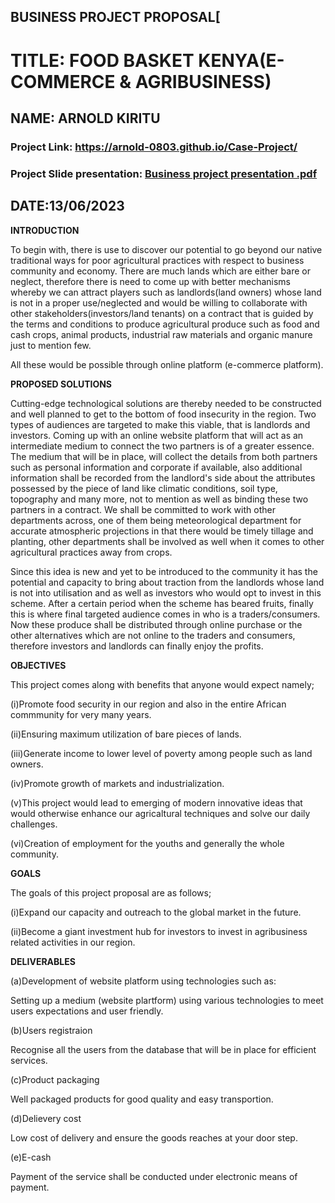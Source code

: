 ## BUSINESS PROJECT PROPOSAL[

# TITLE: FOOD BASKET KENYA(E-COMMERCE & AGRIBUSINESS)
## NAME: ARNOLD KIRITU

### Project Link: https://arnold-0803.github.io/Case-Project/
### Project Slide presentation: [Business project presentation .pdf](https://github.com/Arnold-0803/Case-Project/files/13907544/Business.project.presentation.pdf)
## DATE:13/06/2023

**INTRODUCTION**

To begin with, there is use to discover our potential to go beyond our native traditional ways for poor agricultural practices with respect to business community and economy. There are much lands which are either bare or neglect, therefore there is need to come up with better mechanisms whereby we can attract players such as landlords(land owners) whose land is not in a proper use/neglected and would be willing to collaborate with other stakeholders(investors/land tenants) on a contract that is guided by the terms and conditions to produce agricultural produce such as food and cash crops, animal products, industrial raw materials and organic manure just to mention few. 

All these would be possible through online platform (e-commerce platform).


**PROPOSED SOLUTIONS**

Cutting-edge technological solutions are thereby needed to be constructed and well planned to get to the bottom of food insecurity in the region. Two types of audiences are targeted to make this viable, that is landlords and investors. Coming up with an online website platform that will act as an intermediate medium to connect the two partners is of a greater essence. The medium that will be in place, will collect the details from both partners such as personal information and corporate if available, also additional information shall be recorded from the landlord's side about the attributes possessed by the piece of land like climatic conditions, soil type, topography and many more, not to mention as well as binding these two partners in a contract. We shall be committed to work with other departments across, one of them being meteorological department for accurate atmospheric projections in that there would be timely tillage and planting, other departments shall be involved as well when it comes to other agricultural practices away from crops.

Since this idea is new and yet to be introduced to the community it has the potential and capacity to bring about traction from the landlords whose land is not into utilisation and as well as investors who would opt to invest in this scheme. After a certain period when the scheme has beared fruits, finally this is where final targeted audience comes in who is a traders/consumers. Now these produce shall be distributed through online purchase or the other alternatives which are not online to the traders and consumers, therefore investors and landlords can finally enjoy the profits.

**OBJECTIVES**

This project comes along with benefits that anyone would expect namely;

(i)Promote food security in our region and also in the entire African commmunity for very many years.

(ii)Ensuring maximum utilization of bare pieces of lands. 

(iii)Generate income to lower level of poverty among people such as land owners.

(iv)Promote growth of markets and industrialization.

(v)This project would lead to emerging of modern innovative ideas that would otherwise enhance our agricaltural techniques and solve our daily challenges.

(vi)Creation of employment for the youths and generally the whole community.

**GOALS**

The goals of this project proposal are as follows;

(i)Expand our capacity and outreach to the global market in the future.

(ii)Become a giant investment hub for investors to invest in agribusiness related activities in our region.

**DELIVERABLES**

(a)Development of website platform using technologies such as:
   
   Setting up a medium (website plartform) using various technologies to meet users expectations and user friendly.  

(b)Users registraion
  
   Recognise all the users from the database that will be in place for efficient services.

(c)Product packaging

   Well packaged products for good quality and easy transportion.

(d)Delievery cost

   Low cost of delivery and ensure the goods reaches at your door step.

(e)E-cash

   Payment of the service shall be conducted under electronic means of payment.
 
